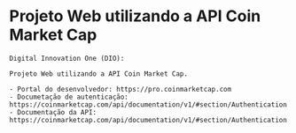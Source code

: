 # Projeto Web utilizando a API Coin Market Cap





	Digital Innovation One (DIO):
	
	Projeto Web utilizando a API Coin Market Cap.
	
	- Portal do desenvolvedor: https://pro.coinmarketcap.com
	- Documetação de autenticação: https://coinmarketcap.com/api/documentation/v1/#section/Authentication
	- Documentação da API: https://coinmarketcap.com/api/documentation/v1/#section/Authentication
	
	
	

